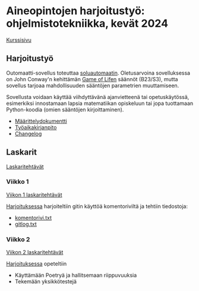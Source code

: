 # Aineopintojen harjoitustyö: ohjelmistotekniikka, kevät 2024

[Kurssisivu](https://ohjelmistotekniikka-hy.github.io/)

## Harjoitustyö

Outomaatti-sovellus toteuttaa [soluautomaatin](https://fi.wikipedia.org/wiki/Soluautomaatti). Oletusarvoina sovelluksessa on John Conway'n kehittämän [Game of Lifen](https://fi.wikipedia.org/wiki/Game_of_Life) säännöt (B23/S3), mutta sovellus tarjoaa mahdollisuuden sääntöjen parametrien muuttamiseen.

Sovellusta voidaan käyttää viihdyttävänä ajanvietteenä tai opetuskäytössä, esimerkiksi innostamaan lapsia matematiikan opiskeluun tai jopa tuottamaan Python-koodia (omien sääntöjen kirjoittaminen).

- [Määrittelydokumentti](dokumentaatio/vaatimusmaarittely.md)
- [Työaikakirjanpito](dokumentaatio/tuntikirjanpito.md)
- [Changelog](dokumentaatio/changelog.md)

## Laskarit

[Laskaritehtävät](laskarit/)

### Viikko 1

[Viikon 1 laskaritehtävät](laskarit/viikko1/)

[Harjoituksessa](https://ohjelmistotekniikka-hy.github.io/python/viikko1) harjoiteltiin gitin käyttöä komentoriviltä ja tehtiin tiedostoja:
- [komentorivi.txt](laskarit/viikko1/komentorivi.txt)
- [gitlog.txt](laskarit/viikko1/gitlog.txt)

### Viikko 2

[Viikon 2 laskaritehtävät](laskarit/viikko2/)

[Harjoituksessa](https://ohjelmistotekniikka-hy.github.io/python/viikko2) opeteltiin
- Käyttämään Poetryä ja hallitsemaan riippuvuuksia
- Tekemään yksikkötestejä
